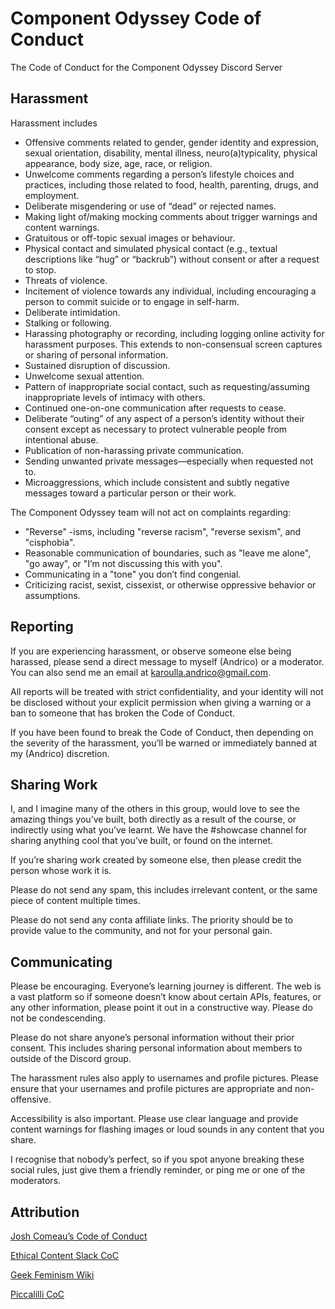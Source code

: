 # Component Odyssey Code of Conduct
The Code of Conduct for the Component Odyssey Discord Server

## Harassment

Harassment includes

- Offensive comments related to gender, gender identity and expression, sexual orientation, disability, mental illness, neuro(a)typicality, physical appearance, body size, age, race, or religion.
- Unwelcome comments regarding a person’s lifestyle choices and practices, including those related to food, health, parenting, drugs, and employment.
- Deliberate misgendering or use of “dead” or rejected names.
- Making light of/making mocking comments about trigger warnings and content warnings.
- Gratuitous or off-topic sexual images or behaviour.
- Physical contact and simulated physical contact (e.g., textual descriptions like “hug” or “backrub”) without consent or after a request to stop.
- Threats of violence.
- Incitement of violence towards any individual, including encouraging a person to commit suicide or to engage in self-harm.
- Deliberate intimidation.
- Stalking or following.
- Harassing photography or recording, including logging online activity for harassment purposes. This extends to non-consensual screen captures or sharing of personal information.
- Sustained disruption of discussion.
- Unwelcome sexual attention.
- Pattern of inappropriate social contact, such as requesting/assuming inappropriate levels of intimacy with others.
- Continued one-on-one communication after requests to cease.
- Deliberate “outing” of any aspect of a person’s identity without their consent except as necessary to protect vulnerable people from intentional abuse.
- Publication of non-harassing private communication.
- Sending unwanted private messages—especially when requested not to.
- Microaggressions, which include consistent and subtly negative messages toward a particular person or their work.

The Component Odyssey team will not act on complaints regarding:

- "Reverse" -isms, including "reverse racism", "reverse sexism", and "cisphobia".
- Reasonable communication of boundaries, such as "leave me alone", "go away", or "I’m not discussing this with you".
- Communicating in a "tone" you don’t find congenial.
- Criticizing racist, sexist, cissexist, or otherwise oppressive behavior or assumptions.

## Reporting

If you are experiencing harassment, or observe someone else being harassed, please send a direct message to myself (Andrico) or a moderator. You can also send me an email at karoulla.andrico@gmail.com.

All reports will be treated with strict confidentiality, and your identity will not be disclosed without your explicit permission when giving a warning or a ban to someone that has broken the Code of Conduct.

If you have been found to break the Code of Conduct, then depending on the severity of the harassment, you’ll be warned or immediately banned at my (Andrico) discretion.

## Sharing Work

I, and I imagine many of the others in this group, would love to see the amazing things you’ve built, both directly as a result of the course, or indirectly using what you’ve learnt. We have the #showcase channel for sharing anything cool that you’ve built, or found on the internet.

If you’re sharing work created by someone else, then please credit the person whose work it is.

Please do not send any spam, this includes irrelevant content, or the same piece of content multiple times.

Please do not send any conta affiliate links. The priority should be to provide value to the community, and not for your personal gain.

## Communicating

Please be encouraging. Everyone’s learning journey is different. The web is a vast platform so if someone doesn’t know about certain APIs, features, or any other information, please point it out in a constructive way. Please do not be condescending.

Please do not share anyone’s personal information without their prior consent. This includes sharing personal information about members to outside of the Discord group.

The harassment rules also apply to usernames and profile pictures. Please ensure that your usernames and profile pictures are appropriate and non-offensive.

Accessibility is also important. Please use clear language and provide content warnings for flashing images or loud sounds in any content that you share.

I recognise that nobody’s perfect, so if you spot anyone breaking these social rules, just give them a friendly reminder, or ping me or one of the moderators. 

## Attribution

[Josh Comeau’s Code of Conduct](https://courses.joshwcomeau.com/code-of-conduct)

[Ethical Content Slack CoC](https://gist.github.com/adapowers/d374b8d3355dd9276b6333bff3772692)

[Geek Feminism Wiki](https://geekfeminism.fandom.com/wiki/Community_anti-harassment/Policy)

[Piccalilli CoC](https://piccalil.li/page/code-of-conduct/)
